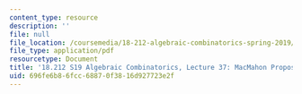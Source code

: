 ```yaml
---
content_type: resource
description: ''
file: null
file_location: /coursemedia/18-212-algebraic-combinatorics-spring-2019/696fe6b86fcc68870f3816d927723e2f_MIT18_212S19_lec37.pdf
file_type: application/pdf
resourcetype: Document
title: '18.212 S19 Algebraic Combinatorics, Lecture 37: MacMahon Proposition and more'
uid: 696fe6b8-6fcc-6887-0f38-16d927723e2f
---
```

